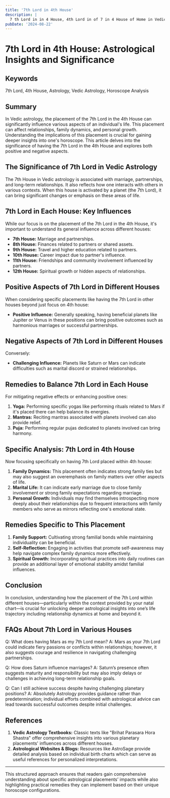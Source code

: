 ```yaml
---
title: '7th Lord in 4th House'
description: |
  7 th Lord in in 4 House, 4th Lord in of 7 in 4 House of Home in Vedic astrology
pubDate: '2024-08-22'
---
```


# 7th Lord in 4th House: Astrological Insights and Significance

## Keywords
7th Lord, 4th House, Astrology, Vedic Astrology, Horoscope Analysis

## Summary
In Vedic astrology, the placement of the 7th Lord in the 4th House can significantly influence various aspects of an individual's life. This placement can affect relationships, family dynamics, and personal growth. Understanding the implications of this placement is crucial for gaining deeper insights into one's horoscope. This article delves into the significance of having the 7th Lord in the 4th House and explores both positive and negative aspects.

## The Significance of 7th Lord in Vedic Astrology
The 7th House in Vedic astrology is associated with marriage, partnerships, and long-term relationships. It also reflects how one interacts with others in various contexts. When this house is activated by a planet (the 7th Lord), it can bring significant changes or emphasis on these areas of life.

## 7th Lord in Each House: Key Influences
While our focus is on the placement of the 7th Lord in the 4th House, it's important to understand its general influence across different houses:
- **7th House:** Marriage and partnerships.
- **8th House:** Finances related to partners or shared assets.
- **9th House:** Travel and higher education related to partners.
- **10th House:** Career impact due to partner's influence.
- **11th House:** Friendships and community involvement influenced by partners.
- **12th House:** Spiritual growth or hidden aspects of relationships.

## Positive Aspects of 7th Lord in Different Houses
When considering specific placements like having the 7th Lord in other houses beyond just focus on 4th house:
- **Positive Influence:** Generally speaking, having beneficial planets like Jupiter or Venus in these positions can bring positive outcomes such as harmonious marriages or successful partnerships.
  
## Negative Aspects of 7th Lord in Different Houses
Conversely:
- **Challenging Influence:** Planets like Saturn or Mars can indicate difficulties such as marital discord or strained relationships.

## Remedies to Balance 7th Lord in Each House
For mitigating negative effects or enhancing positive ones:
1. **Yoga:** Performing specific yogas like performing rituals related to Mars if it's placed there can help balance its energies.
2. **Mantras:** Reciting mantras associated with planets involved can also provide relief.
3. **Puja:** Performing regular pujas dedicated to planets involved can bring harmony.

## Specific Analysis: 7th Lord in 4th House
Now focusing specifically on having 7th Lord placed within 4th house:
1. **Family Dynamics:** This placement often indicates strong family ties but may also suggest an overemphasis on family matters over other aspects of life.
2. **Marital Life:** It can indicate early marriage due to close family involvement or strong family expectations regarding marriage.
3. **Personal Growth:** Individuals may find themselves introspecting more deeply about their relationships due to frequent interactions with family members who serve as mirrors reflecting one's emotional state.

## Remedies Specific to This Placement
1. **Family Support:** Cultivating strong familial bonds while maintaining individuality can be beneficial.
2. **Self-Reflection:** Engaging in activities that promote self-awareness may help navigate complex family dynamics more effectively.
3. **Spiritual Growth:** Incorporating spiritual practices into daily routines can provide an additional layer of emotional stability amidst familial influences.

## Conclusion
In conclusion, understanding how the placement of the 7th Lord within different houses—particularly within the context provided by your natal chart—is crucial for unlocking deeper astrological insights into one’s life trajectory including relationship dynamics at home and beyond it.

## FAQs About 7th Lord in Various Houses

Q: What does having Mars as my 7th Lord mean?
A: Mars as your 7th Lord could indicate fiery passions or conflicts within relationships; however, it also suggests courage and resilience in navigating challenging partnerships.

Q: How does Saturn influence marriages?
A: Saturn’s presence often suggests maturity and responsibility but may also imply delays or challenges in achieving long-term relationship goals.

Q: Can I still achieve success despite having challenging planetary positions?
A: Absolutely Astrology provides guidance rather than predetermination; individual efforts combined with astrological advice can lead towards successful outcomes despite initial challenges.

## References
1. **Vedic Astrology Textbooks:** Classic texts like "Brihat Parasara Hora Shastra" offer comprehensive insights into various planetary placements' influences across different houses.
2. **Astrological Websites & Blogs:** Resources like AstroSage provide detailed analysis based on individual birth charts which can serve as useful references for personalized interpretations.


---

This structured approach ensures that readers gain comprehensive understanding about specific astrological placements’ impacts while also highlighting practical remedies they can implement based on their unique horoscope configurations.